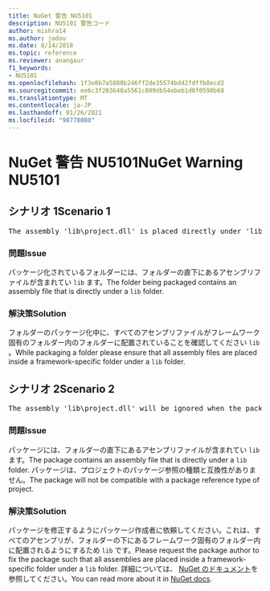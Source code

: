 ```yaml
---
title: NuGet 警告 NU5101
description: NU5101 警告コード
author: mishra14
ms.author: jodou
ms.date: 8/14/2018
ms.topic: reference
ms.reviewer: anangaur
f1_keywords:
- NU5101
ms.openlocfilehash: 1f3e8b7a5880b246ff2de35574bd42fdffb8ecd2
ms.sourcegitcommit: ee6c3f203648a5561c809db54ebeb1d0f0598b68
ms.translationtype: MT
ms.contentlocale: ja-JP
ms.lasthandoff: 01/26/2021
ms.locfileid: "98778080"
---
```

# <a name="nuget-warning-nu5101"></a><span data-ttu-id="813e0-103">NuGet 警告 NU5101</span><span class="sxs-lookup"><span data-stu-id="813e0-103">NuGet Warning NU5101</span></span>

## <a name="scenario-1"></a><span data-ttu-id="813e0-104">シナリオ 1</span><span class="sxs-lookup"><span data-stu-id="813e0-104">Scenario 1</span></span>
<pre>The assembly 'lib\project.dll' is placed directly under 'lib' folder. It is recommended that assemblies be placed inside a framework-specific folder. Move it into a framework-specific folder.</pre>

### <a name="issue"></a><span data-ttu-id="813e0-105">問題</span><span class="sxs-lookup"><span data-stu-id="813e0-105">Issue</span></span>

<span data-ttu-id="813e0-106">パッケージ化されているフォルダーには、フォルダーの直下にあるアセンブリファイルが含まれてい `lib` ます。</span><span class="sxs-lookup"><span data-stu-id="813e0-106">The folder being packaged contains an assembly file that is directly under a `lib` folder.</span></span>


### <a name="solution"></a><span data-ttu-id="813e0-107">解決策</span><span class="sxs-lookup"><span data-stu-id="813e0-107">Solution</span></span>

<span data-ttu-id="813e0-108">フォルダーのパッケージ化中に、すべてのアセンブリファイルがフレームワーク固有のフォルダー内のフォルダーに配置されていることを確認してください `lib` 。</span><span class="sxs-lookup"><span data-stu-id="813e0-108">While packaging a folder please ensure that all assembly files are placed inside a framework-specific folder under a `lib` folder.</span></span>


## <a name="scenario-2"></a><span data-ttu-id="813e0-109">シナリオ 2</span><span class="sxs-lookup"><span data-stu-id="813e0-109">Scenario 2</span></span>
<pre>The assembly 'lib\project.dll' will be ignored when the package is installed after the migration.</pre>

### <a name="issue"></a><span data-ttu-id="813e0-110">問題</span><span class="sxs-lookup"><span data-stu-id="813e0-110">Issue</span></span>

<span data-ttu-id="813e0-111">パッケージには、フォルダーの直下にあるアセンブリファイルが含まれてい `lib` ます。</span><span class="sxs-lookup"><span data-stu-id="813e0-111">The package contains an assembly file that is directly under a `lib` folder.</span></span> <span data-ttu-id="813e0-112">パッケージは、プロジェクトのパッケージ参照の種類と互換性がありません。</span><span class="sxs-lookup"><span data-stu-id="813e0-112">The package will not be compatible with a package reference type of project.</span></span>


### <a name="solution"></a><span data-ttu-id="813e0-113">解決策</span><span class="sxs-lookup"><span data-stu-id="813e0-113">Solution</span></span>

<span data-ttu-id="813e0-114">パッケージを修正するようにパッケージ作成者に依頼してください。これは、すべてのアセンブリが、フォルダーの下にあるフレームワーク固有のフォルダー内に配置されるようにするため `lib` です。</span><span class="sxs-lookup"><span data-stu-id="813e0-114">Please request the package author to fix the package such that all assemblies are placed inside a framework-specific folder under a `lib` folder.</span></span> <span data-ttu-id="813e0-115">詳細については、 [NuGet のドキュメント](../../consume-packages/migrate-packages-config-to-package-reference.md)を参照してください。</span><span class="sxs-lookup"><span data-stu-id="813e0-115">You can read more about it in [NuGet docs](../../consume-packages/migrate-packages-config-to-package-reference.md).</span></span>
